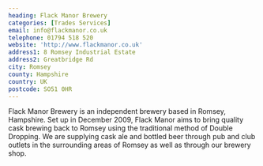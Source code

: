 ```yaml
---
heading: Flack Manor Brewery
categories: [Trades Services]
email: info@flackmanor.co.uk
telephone: 01794 518 520
website: 'http://www.flackmanor.co.uk'
address1: 8 Romsey Industrial Estate
address2: Greatbridge Rd
city: Romsey
county: Hampshire
country: UK
postcode: SO51 0HR
---
```

Flack Manor Brewery is an independent brewery based in Romsey, Hampshire. Set up in December 2009, Flack Manor aims to bring quality cask brewing back to Romsey using the traditional method of Double Dropping. We are supplying cask ale and bottled beer through pub and club outlets in the surrounding areas of Romsey as well as through our brewery shop.
